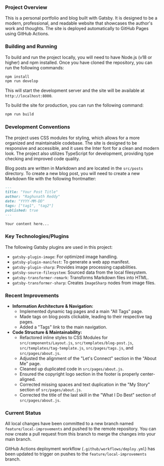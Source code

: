 ### Project Overview

This is a personal portfolio and blog built with Gatsby. It is designed to be a modern, professional, and readable website that showcases the author's work and thoughts. The site is deployed automatically to GitHub Pages using GitHub Actions.

### Building and Running

To build and run the project locally, you will need to have Node.js (v18 or higher) and npm installed. Once you have cloned the repository, you can run the following commands:

```bash
npm install
npm run develop
```

This will start the development server and the site will be available at `http://localhost:8000`.

To build the site for production, you can run the following command:

```bash
npm run build
```

### Development Conventions

The project uses CSS modules for styling, which allows for a more organized and maintainable codebase. The site is designed to be responsive and accessible, and it uses the Inter font for a clean and modern look. The project also utilizes TypeScript for development, providing type checking and improved code quality.

Blog posts are written in Markdown and are located in the `src/posts` directory. To create a new blog post, you will need to create a new Markdown file with the following frontmatter:

```markdown
---
title: "Your Post Title"
author: "Raghunath Reddy"
date: "YYYY-MM-DD"
tags: ["tag1", "tag2"]
published: true
---

Your content here...
```

### Key Technologies/Plugins

The following Gatsby plugins are used in this project:
- `gatsby-plugin-image`: For optimized image handling.
- `gatsby-plugin-manifest`: To generate a web app manifest.
- `gatsby-plugin-sharp`: Provides image processing capabilities.
- `gatsby-source-filesystem`: Sourced data from the local filesystem.
- `gatsby-transformer-remark`: Transforms Markdown files into HTML.
- `gatsby-transformer-sharp`: Creates `ImageSharp` nodes from image files.

### Recent Improvements

- **Information Architecture & Navigation:**
  - Implemented dynamic tag pages and a main "All Tags" page.
  - Made tags on blog posts clickable, leading to their respective tag pages.
  - Added a "Tags" link to the main navigation.
- **Code Structure & Maintainability:**
  - Refactored inline styles to CSS Modules for `src/components/Layout.js`, `src/templates/blog-post.js`, `src/templates/tag-template.js`, `src/pages/tags.js`, and `src/pages/about.js`.
  - Adjusted the alignment of the "Let's Connect" section in the "About Me" page.
  - Cleaned up duplicated code in `src/pages/about.js`.
  - Ensured the copyright logo section in the footer is properly center-aligned.
  - Corrected missing spaces and text duplication in the "My Story" section of `src/pages/about.js`.
  - Corrected the title of the last skill in the "What I Do Best" section of `src/pages/about.js`.

### Current Status

All local changes have been committed to a new branch named `feature/local-improvements` and pushed to the remote repository. You can now create a pull request from this branch to merge the changes into your main branch.

GitHub Actions deployment workflow (`.github/workflows/deploy.yml`) has been updated to trigger on pushes to the `feature/local-improvements` branch.